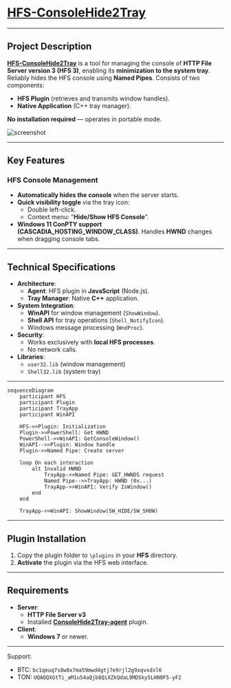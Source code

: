 # [HFS-ConsoleHide2Tray](../../releases/)

---

## Project Description

**[HFS-ConsoleHide2Tray](../../releases/)** is a tool for managing the console of **HTTP File Server version 3 (HFS 3)**, enabling its **minimization to the system tray**. Reliably hides the HFS console using **Named Pipes**. Consists of two components:
  - **HFS Plugin** (retrieves and transmits window handles).
  - **Native Application** (C++ tray manager).

**No installation required** — operates in portable mode.

![screenshot](../../blob/main/screenshots/screenshot1.jpg)

---

## Key Features

### HFS Console Management
* **Automatically hides the console** when the server starts.
* **Quick visibility toggle** via the tray icon:
  * Double left-click.
  * Context menu: "**Hide/Show HFS Console**".
* **Windows 11 ConPTY support (CASCADIA_HOSTING_WINDOW_CLASS)**. Handles **HWND** changes when dragging console tabs.

---

## Technical Specifications

* **Architecture**:
  - **Agent**: HFS plugin in **JavaScript** (Node.js).
  - **Tray Manager**: Native **C++** application.
* **System Integration**:
  - **WinAPI** for window management (`ShowWindow`).
  - **Shell API** for tray operations (`Shell_NotifyIcon`).
  - Windows message processing (`WndProc`).
* **Security**:
  - Works exclusively with **local HFS processes**.
  - No network calls.
* **Libraries**:
  - `user32.lib` (window management)
  - `Shell32.lib` (system tray)

---

```mermaid
sequenceDiagram
    participant HFS
    participant Plugin
    participant TrayApp
    participant WinAPI

    HFS->>Plugin: Initialization
    Plugin->>PowerShell: Get HWND
    PowerShell->>WinAPI: GetConsoleWindow()
    WinAPI-->>Plugin: Window handle
    Plugin->>Named Pipe: Create server

    loop On each interaction
        alt Invalid HWND
            TrayApp->>Named Pipe: GET_HWNDS request
            Named Pipe-->>TrayApp: HWND (0x...)
            TrayApp->>WinAPI: Verify IsWindow()
        end
    end

    TrayApp->>WinAPI: ShowWindow(SW_HIDE/SW_SHOW)
```

---

## Plugin Installation
1. Copy the plugin folder to `\plugins` in your **HFS** directory.
2. **Activate** the plugin via the HFS web interface.

---

## Requirements

* **Server**:
  - **HTTP File Server v3**
  - Installed **[ConsoleHide2Tray-agent](../../releases/)** plugin.
* **Client**:
  - **Windows 7** or newer.

---
Support:
* BTC: `bc1qeuq7s8w0x7ma59mwd4gtj7e9rjl2g9xqvxdsl6`
* TON: `UQAOQXGtTi_aM1u54aQjb8QiXZkQdaL9MDSky5LHN0F5-yF2`
